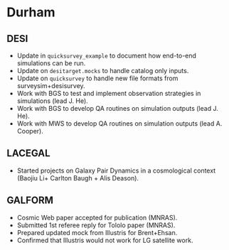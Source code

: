 # Durham

## DESI
* Update in `quicksurvey_example` to document how end-to-end simulations can be run.
* Update on `desitarget.mocks` to handle catalog only inputs. 
* Update on `quicksurvey` to handle new file formats from surveysim+desisurvey. 
* Work with BGS to test and implement observation strategies in simulations (lead J. He). 
* Work with BGS to develop QA routines on simulation outputs (lead J. He). 
* Work with MWS to develop QA routines on simulation outputs (lead A. Cooper). 

## LACEGAL

* Started projects on Galaxy Pair Dynamics in a cosmological context (Baojiu Li+ Carlton Baugh + Alis Deason). 

## GALFORM

* Cosmic Web paper accepted for publication (MNRAS). 
* Submitted 1st referee reply for Tololo paper (MNRAS).    
* Prepared updated mock from Illustris for Brent+Ehsan. 
* Confirmed that Illustris would not work for LG satellite work.  




